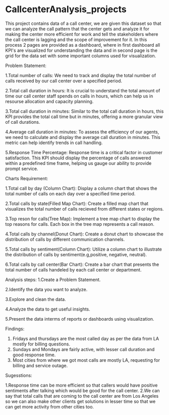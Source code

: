 # CallcenterAnalysis_projects

This project contains data of a call center, we are given this dataset so that we can analyze the call pattern that the center gets and analyze it for making the center more efficient for work and tell the stakeholders where the call center is lagging and the scope of improvement for it. In this process 2 pages are provided as a dashboard, where in first dashboard all KPI's are visualized for understanding the data and in second page is the grid for the data set with some important columns used for visualization.

Problem Statement:

1.Total number of calls: We need to track and display the total number of calls received by our call center over a specified period.

2.Total call duration in hours: It is crucial to understand the total amount of time our call center staff spends on calls in hours, which can help us in resourse allocation and capacity planning.

3.Total call duration in minutes: Similar to the total call duration in hours, this KPI provides the total call time but in minutes, offering a more granular view of call durations.

4.Average call duration in minutes: To assess the efficiency of our agents, we need to calculate and display the average call duration in minutes. This metric can help identify trends in call handling.  

5.Response Time Percentage: Response time is a critical factor in customer satisfaction. This KPI should display the percentage of calls answered within a predefined time frame, helping us gauge our ability to provide prompt service.

Charts Requirement:

1.Total call by day (Column Chart): Display a column chart that shows the total number of calls on each day over a specified time period.

2.Total calls by state(Filled Map Chart): Create a filled map chart that visualizes the total number of calls recieved from different states or regions.

3.Top reson for calls(Tree Map): Implement a tree map chart to display the top reasons for calls. Each box in the tree map represents a call reason.

4.Total calls by channel(Donut Chart): Create a donut chart to showcase the distribution of calls by different communication channels.

5.Total calls by sentiment(Column Chart): Utilize a column chart to illustrate the distribution of calls by sentiment(e.g,positive, negative, neutral).

6.Total calls by call center(Bar Chart): Create a bar chart that presents the total number of calls handeled by each call center or department.

Analysis steps:
1.Create a Problem Statement.

2.Identify the data you want to analyze.

3.Explore and clean the data.

4.Analyze the data to get useful insights.

5.Present the data interms of reports or dashboards using visualization.

Findings:

1. Fridays and thursdays are the most called day as per the data from LA mostly for billing questions.
2. Sundays and Mondays are fairly active, with lesser call duration and good response time.
3. Most cities from where we got most calls are mostly LA, requesting for billing and service outage.

Sugesstions:

1.Response time can be more efficient so that callers would have positive sentiments after talking which would be good for the call center.
2.We can say that total calls that are coming to the call center are from Los Angeles so we can also make other clients get solutions in lesser time so that we can get more activity from other cities too.
